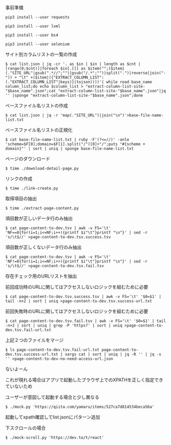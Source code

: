 事前準備

```
pip3 install --user requests

pip3 install --user lxml

pip3 install --user bs4

pip3 install --user selenium
```

サイト別カラムリストの一覧の作成

```
$ cat list.json | jq -cr '. as $in | $in | length as $cnt | [range(0;$cnt)]|foreach $in[.[]] as $item("";($item|(."SITE_URL"|gsub(".*//";"")|gsub("/.*";"")|split(".")|reverse|join("-")) + "\t" +($item|({"EXTRACT_COLUMN_LIST":(."EXTRACT_COLUMN_LIST"|keys)}|tojson))))'| while read base_name column_list;do echo $column_list > "extract-column-list-site-"$base_name".json";cat "extract-column-list-site-"$base_name".json"|jq '' |sponge "extract-column-list-site-"$base_name".json";done
```

ベースファイル名リストの作成

```
$ cat list.json | jq -r 'map(."SITE_URL")|join("\n")'>base-file-name-list.txt
```

ベースファイル名リストの正規化


```
$ cat base-file-name-list.txt | ruby -F'(?<=//)' -anle 'scheme=$F[0];domain=$F[1].split("/")[0]+"/";puts "#{scheme + domain}"' | sort | uniq | sponge base-file-name-list.txt
```


ページのダウンロード

```
$ time ./download-detail-page.py
```

リンクの作成

```
$ time ./link-create.py
```


取得項目の抽出
```
$ time ./extract-page-content.py
```

項目数が正しいデータ行のみ抽出

```
$ cat page-content-to-dev.tsv | awk -v FS='\t' 'NF==8{for(i=1;i<=NF;i++){printf $i"\t"}printf "\n"}' | sed -r 's/\t$//' >page-content-to-dev.tsv.success.tsv
```

項目数が正しくないデータ行のみ抽出

```
$ cat page-content-to-dev.tsv | awk -v FS='\t' 'NF!=8{for(i=1;i<=NF;i++){printf $i"\t"}printf "\n"}' | sed -r 's/\t$//' >page-content-to-dev.tsv.fail.tsv
```

存在チェック用のURLリストを抽出

前回成功時のURLに関してはアクセスしないロジックを組むために必要

```
$ cat page-content-to-dev.tsv.success.tsv | awk -v FS='\t' '$0=$1' | tail -n+2 | sort | uniq >page-content-to-dev.tsv.success-url.txt
```

前回失敗時のURLに関してはアクセスしないロジックを組むために必要


```
$ cat page-content-to-dev.tsv.fail.tsv | awk -v FS='\t' '$0=$1' | tail -n+2 | sort | uniq | grep -P 'https?' | sort | uniq >page-content-to-dev.tsv.fail-url.txt
```

上記２つのファイルをマージ


```
$ ls page-content-to-dev.tsv.fail-url.txt page-content-to-dev.tsv.success-url.txt | xargs cat | sort | uniq | jq -R '' | jq -s '' >page-content-to-dev-no-need-access-url.json
```

ないよーん

これが現れる場合はアプリで起動したブラウザ上でのXPATHを正しく指定できていないため

ユーザーが意図して起動する場合と少し異なる

```
$ ./mock.py 'https://qiita.com/yamaru/items/527ca7d814534beca56a'
```

起動してxpath確認してlist.jsonにパターン追加


下スクロールの場合

```
$ ./mock-scroll.py 'https://dev.to/t/react'
```
